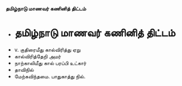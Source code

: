 **தமிழ்நாடு மாணவர் கணினித் திட்டம்**
- # தமிழ்நாடு மாணவர் கணினித் திட்டம்
- v. குதிரைமீது கால்விரித்து ஏறு
- கால்விரித்தேறி அமர்
- நாற்காலிமீது கால் பரப்பி உட்கார்
- தாவிநில்
- மேற்கவிந்தமை. பாதுகாத்து நில்.


